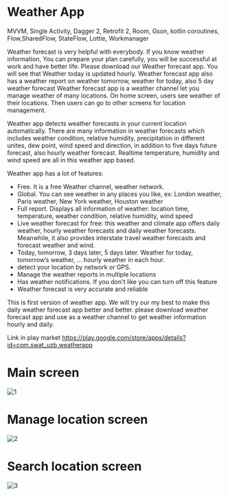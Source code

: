 # Weather App
MVVM, Single Activity, Dagger 2, Retrofit 2, Room, Gson, kotlin coroutines, Flow,SharedFlow, StateFlow, Lottie, Workmanager

Weather forecast is very helpful with everybody. If you know weather information, You can prepare your plan carefully, you will be successful at work and have better life.
Please download our Weather forecast app. You will see that Weather today is updated hourly. Weather forecast app also has a weather report on weather tomorrow, weather for today, also 5 day weather forecast
Weather forecast app is a weather channel let you manage weather of many locations. On home screen, users see weather of their locations. Then users can go to other screens for location management.

Weather app detects weather forecasts in your current location automatically. There are many information in weather forecasts which includes  weather condition,  relative humidity, precipitation in different unites, dew point, wind speed and direction, in addition to five days future forecast, also hourly weather forecast.
Realtime temperature, humidity and wind speed are all in this weather app based.

Weather app has a lot of features:
- Free. It is a free Weather channel, weather network.
- Global. You can see weather in any places you like, ex: London weather, Paris weather, New York weather, Houston weather
- Full report. Displays all information of weather: location time, temperature,  weather condition,  relative humidity, wind speed 
- Live weather forecast for free: this weather and climate app offers daily weather, hourly weather forecasts and daily weather forecasts. Meanwhile, it also provides interstate travel weather forecasts and forecast weather and wind.
- Today, tomorrow, 3 days later, 5 days later. Weather for today, tomorrow’s weather, … hourly weather in each hour.
- detect your location by network or GPS.
- Manage the weather reports in multiple locations
- Has weather notifications. If you don't like you can turn off this feature
- Weather forecast is very accurate and reliable

This is first version of weather  app. We will try our my best to make this daily weather forecast app better and better.
please download weather forecast app and use as a weather channel to get weather information hourly and daily.

Link in play market https://play.google.com/store/apps/details?id=com.swat_uzb.weatherapp
# Main screen
![1](https://user-images.githubusercontent.com/61419443/204130385-34ed0e08-a37b-4cf1-bf81-a865983145a7.png)
# Manage location screen
![2](https://user-images.githubusercontent.com/61419443/204130389-627ec07e-8230-4208-8594-abfdc1bc7adc.png)
# Search location screen
![3](https://user-images.githubusercontent.com/61419443/204130390-4ab21cc8-0ced-4cdb-9ffb-54a83709961e.png)

